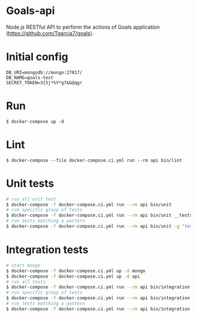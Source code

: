 # Goals-api

Node.js RESTful API to perform the actions of Goals application (https://github.com/Tgarcia7/goals). 

# Initial config 

```
DB_URI=mongodb://mongo:27017/
DB_NAME=goals-test
SECRET_TOKEN=3{5j*%Y*g7&G@qgr
```

# Run

```
$ docker-compose up -d
```

# Lint

```
$ docker-compose --file docker-compose.ci.yml run --rm api bin/lint
```

# Unit tests

```bash
# run all unit test
$ docker-compose -f docker-compose.ci.yml run --rm api bin/unit
# run specific group of tests
$ docker-compose -f docker-compose.ci.yml run --rm api bin/unit __tests__/unit/models/
# run tests matching a pattern
$ docker-compose -f docker-compose.ci.yml run --rm api bin/unit -g "test-description" # e.g.: "transform"
```

# Integration tests

```bash
# start mongo
$ docker-compose -f docker-compose.ci.yml up -d mongo
$ docker-compose -f docker-compose.ci.yml up -d api
# run all tests
$ docker-compose -f docker-compose.ci.yml run --rm api bin/integration
# run specific group of tests
$ docker-compose -f docker-compose.ci.yml run --rm api bin/integration __tests__/integration/general/app.test.js
# run tests matching a pattern
$ docker-compose -f docker-compose.ci.yml run --rm api bin/integration -g "test-description" # e.g.: "/test"
```
